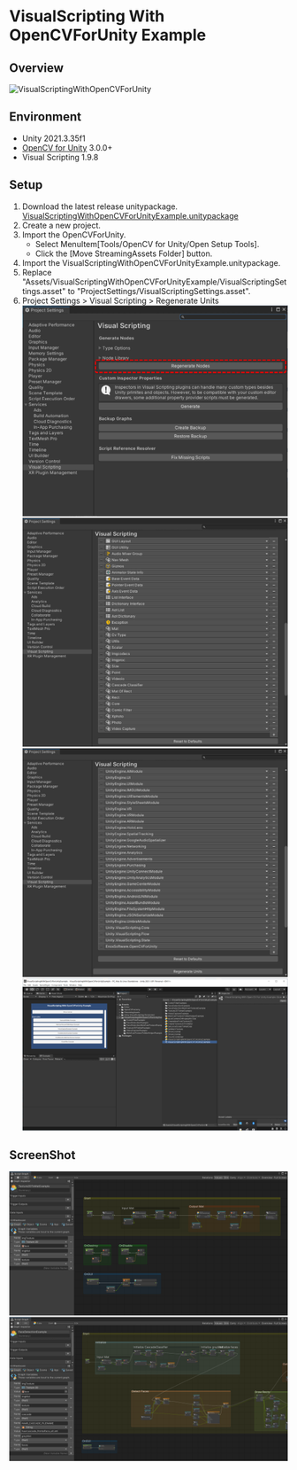 # VisualScripting With OpenCVForUnity Example

## Overview
![VisualScriptingWithOpenCVForUnity](https://user-images.githubusercontent.com/7920392/123110759-578d3200-d477-11eb-9068-7f74abf768f4.gif)

## Environment
* Unity 2021.3.35f1
* [OpenCV for Unity](https://assetstore.unity.com/packages/tools/integration/opencv-for-unity-21088?aid=1011l4ehR) 3.0.0+
* Visual Scripting 1.9.8


## Setup
1. Download the latest release unitypackage. [VisualScriptingWithOpenCVForUnityExample.unitypackage](https://github.com/EnoxSoftware/VisualScriptingWithOpenCVForUnityExample/releases)
1. Create a new project.
1. Import the OpenCVForUnity.
    * Select MenuItem[Tools/OpenCV for Unity/Open Setup Tools].
    * Click the [Move StreamingAssets Folder] button.
1. Import the VisualScriptingWithOpenCVForUnityExample.unitypackage.
1. Replace "Assets/VisualScriptingWithOpenCVForUnityExample/VisualScriptingSettings.asset" to "ProjectSettings/VisualScriptingSettings.asset".
1. Project Settings > Visual Scripting > Regenerate Units
![regenerate_units.png](regenerate_units.png)
![type_options.png](type_options.png)
![node_library.png](node_library.png)
![setup.png](setup.png)

## ScreenShot
![texture2dtomatexample.png](texture2dtomatexample.png) 
![facedetectionexample.png](facedetectionexample.png)



